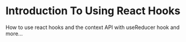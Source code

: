 # Introduction To Using React Hooks

How to use react hooks and the context API with useReducer hook and more...
